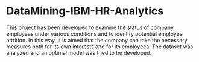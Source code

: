 # DataMining-IBM-HR-Analytics

This project has been developed to examine the status of company employees under various conditions and to identify potential employee attrition. In this way, it is aimed that the company can take the necessary measures both for its own interests and for its employees. The dataset was analyzed and an optimal model was tried to be developed.
